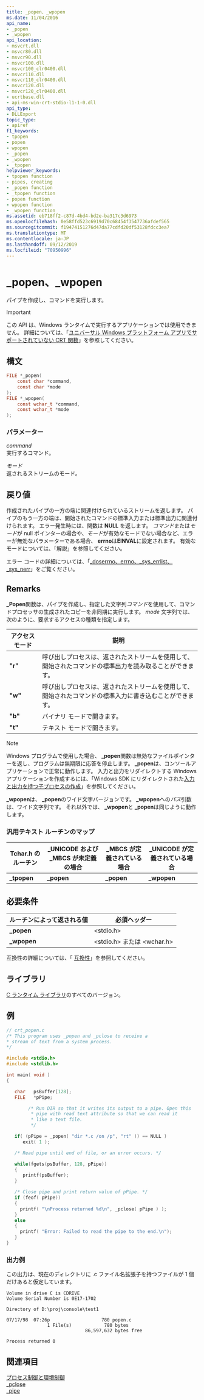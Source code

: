 ```yaml
---
title: _popen、_wpopen
ms.date: 11/04/2016
api_name:
- _popen
- _wpopen
api_location:
- msvcrt.dll
- msvcr80.dll
- msvcr90.dll
- msvcr100.dll
- msvcr100_clr0400.dll
- msvcr110.dll
- msvcr110_clr0400.dll
- msvcr120.dll
- msvcr120_clr0400.dll
- ucrtbase.dll
- api-ms-win-crt-stdio-l1-1-0.dll
api_type:
- DLLExport
topic_type:
- apiref
f1_keywords:
- tpopen
- popen
- wpopen
- _popen
- _wpopen
- _tpopen
helpviewer_keywords:
- tpopen function
- pipes, creating
- _popen function
- _tpopen function
- popen function
- wpopen function
- _wpopen function
ms.assetid: eb718ff2-c87d-4bd4-bd2e-ba317c3d6973
ms.openlocfilehash: 0e58ffd523c6919d70c68454f3547736afdef565
ms.sourcegitcommit: f19474151276d47da77cdfd20df53128fdcc3ea7
ms.translationtype: MT
ms.contentlocale: ja-JP
ms.lasthandoff: 09/12/2019
ms.locfileid: "70950996"
---
```

# <a name="_popen-_wpopen"></a>_popen、_wpopen

パイプを作成し、コマンドを実行します。

> [!IMPORTANT]
> この API は、Windows ランタイムで実行するアプリケーションでは使用できません。 詳細については、「[ユニバーサル Windows プラットフォーム アプリでサポートされていない CRT 関数](../../cppcx/crt-functions-not-supported-in-universal-windows-platform-apps.md)」を参照してください。

## <a name="syntax"></a>構文

```C
FILE *_popen(
    const char *command,
    const char *mode
);
FILE *_wpopen(
    const wchar_t *command,
    const wchar_t *mode
);
```

### <a name="parameters"></a>パラメーター

*command*<br/>
実行するコマンド。

*モード*<br/>
返されるストリームのモード。

## <a name="return-value"></a>戻り値

作成されたパイプの一方の端に関連付けられているストリームを返します。 パイプのもう一方の端は、開始されたコマンドの標準入力または標準出力に関連付けられます。 エラー発生時には、関数は **NULL** を返します。 *コマンド*または*モード*が null ポインターの場合や、*モード*が有効なモードでない場合など、エラーが無効なパラメーターである場合、 **errno**は**EINVAL**に設定されます。 有効なモードについては、「解説」を参照してください。

エラー コードの詳細については、「[_doserrno、errno、_sys_errlist、_sys_nerr](../../c-runtime-library/errno-doserrno-sys-errlist-and-sys-nerr.md)」をご覧ください。

## <a name="remarks"></a>Remarks

**_Popen**関数は、パイプを作成し、指定した文字列*コマンド*を使用して、コマンドプロセッサの生成されたコピーを非同期に実行します。 *mode* 文字列では、次のように、要求するアクセスの種類を指定します。

|アクセス モード|説明|
|-|-|
|**"r"**|呼び出しプロセスは、返されたストリームを使用して、開始されたコマンドの標準出力を読み取ることができます。|
|**"w"**|呼び出しプロセスは、返されたストリームを使用して、開始されたコマンドの標準入力に書き込むことができます。|
|**"b"**|バイナリ モードで開きます。|
|**"t"**|テキスト モードで開きます。|

> [!NOTE]
> Windows プログラムで使用した場合、 **_popen**関数は無効なファイルポインターを返し、プログラムは無期限に応答を停止します。 **_popen**は、コンソールアプリケーションで正常に動作します。 入力と出力をリダイレクトする Windows アプリケーションを作成するには、「Windows SDK にリダイレクトされた[入力と出力を持つ子プロセスの作成](/windows/win32/ProcThread/creating-a-child-process-with-redirected-input-and-output)」を参照してください。

**_wpopen**は、 **_popen**のワイド文字バージョンです。 **_wpopen**への*パス*引数は、ワイド文字列です。 それ以外では、 **_wpopen**と **_popen**は同じように動作します。

### <a name="generic-text-routine-mappings"></a>汎用テキスト ルーチンのマップ

|Tchar.h のルーチン|_UNICODE および _MBCS が未定義の場合|_MBCS が定義されている場合|_UNICODE が定義されている場合|
|---------------------|--------------------------------------|--------------------|-----------------------|
|**_tpopen**|**_popen**|**_popen**|**_wpopen**|

## <a name="requirements"></a>必要条件

|ルーチンによって返される値|必須ヘッダー|
|-------------|---------------------|
|**_popen**|\<stdio.h>|
|**_wpopen**|\<stdio.h> または \<wchar.h>|

互換性の詳細については、「 [互換性](../../c-runtime-library/compatibility.md)」を参照してください。

## <a name="libraries"></a>ライブラリ

[C ランタイム ライブラリ](../../c-runtime-library/crt-library-features.md)のすべてのバージョン。

## <a name="example"></a>例

```C
// crt_popen.c
/* This program uses _popen and _pclose to receive a
* stream of text from a system process.
*/

#include <stdio.h>
#include <stdlib.h>

int main( void )
{

   char   psBuffer[128];
   FILE   *pPipe;

        /* Run DIR so that it writes its output to a pipe. Open this
         * pipe with read text attribute so that we can read it
         * like a text file.
         */

   if( (pPipe = _popen( "dir *.c /on /p", "rt" )) == NULL )
      exit( 1 );

   /* Read pipe until end of file, or an error occurs. */

   while(fgets(psBuffer, 128, pPipe))
   {
      printf(psBuffer);
   }

   /* Close pipe and print return value of pPipe. */
   if (feof( pPipe))
   {
     printf( "\nProcess returned %d\n", _pclose( pPipe ) );
   }
   else
   {
     printf( "Error: Failed to read the pipe to the end.\n");
   }
}
```

### <a name="sample-output"></a>出力例

この出力は、現在のディレクトリに .c ファイル名拡張子を持つファイルが 1 個だけあると仮定しています。

```Output
Volume in drive C is CDRIVE
Volume Serial Number is 0E17-1702

Directory of D:\proj\console\test1

07/17/98  07:26p                   780 popen.c
               1 File(s)            780 bytes
                             86,597,632 bytes free

Process returned 0
```

## <a name="see-also"></a>関連項目

[プロセス制御と環境制御](../../c-runtime-library/process-and-environment-control.md)<br/>
[_pclose](pclose.md)<br/>
[_pipe](pipe.md)<br/>
